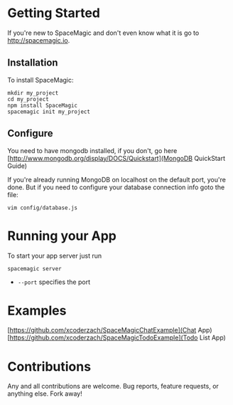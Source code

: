 Getting Started
===============

  If you're new to SpaceMagic and don't even know what it is go to http://spacemagic.io.

Installation
------------

To install SpaceMagic:

```
mkdir my_project
cd my_project
npm install SpaceMagic
spacemagic init my_project
```

Configure
---------

You need to have mongodb installed, if you don't, go here
[http://www.mongodb.org/display/DOCS/Quickstart](MongoDB QuickStart Guide)

  If you're already running MongoDB on localhost on the default port, you're done.
But if you need to configure your database connection info goto the file:

```
vim config/database.js
```

Running your App
================

  To start your app server just run 

```
spacemagic server
```

  * `--port` specifies the port

Examples
========

[https://github.com/xcoderzach/SpaceMagicChatExample](Chat App)
[https://github.com/xcoderzach/SpaceMagicTodoExample](Todo List App)

Contributions
=============

Any and all contributions are welcome. Bug reports, feature requests, or
anything else. Fork away!
